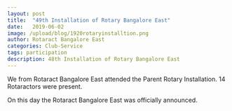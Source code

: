 ```yaml
---
layout: post
title:  "49th Installation of Rotary Bangalore East"
date:   2019-06-02
image: /upload/blog/1920rotaryinstalltion.png
author: Rotaract Bangalore East
categories: Club-Service
tags: participation
description: 48th Installation of Rotary Bangalore East
---
```

We from Rotaract Bangalore East attended the Parent Rotary Installation. 14 Rotaractors were present.

On this day the Rotaract Bangalore East was officially announced.